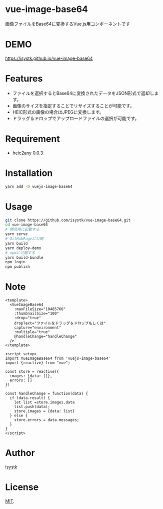 # vue-image-base64
 
画像ファイルをBase64に変換するVue.js用コンポーネントです
 
# DEMO
 
https://isystk.github.io/vue-image-base64
 
# Features
 
- ファイルを選択するとBase64に変換されたデータをJSON形式で返却します。
- 画像のサイズを指定することでリサイズすることが可能です。
- HEIC形式の画像の場合はJPEGに変換します。
- ドラッグ＆ドロップでアップロードファイルの選択が可能です。
 
# Requirement
 
* heic2any 0.0.3
 
# Installation
 
```bash
yarn add -D vuejs-image-base64
```
 
# Usage
 
```bash
git clone https://github.com/isystk/vue-image-base64.git
cd vue-image-base64
# 開発用に起動する
yarn serve
# GitHubPageに公開
yarn build
yarn deploy-demo
# npmに公開する
yarn build-bundle 
npm login
npm publish
```
 
# Note

```
<template>
  <VueImageBase64 
    :maxFileSize="10485760"
    :thumbnailSize="100"
    :drop="true"
    dropText="ファイルをドラッグ＆ドロップもしくは"
    capture="environment"
    :multiple="true"
    @handleChange="handleChange"
  />
</template>

<script setup>
import VueImageBase64 from 'vuejs-image-base64'
import {reactive} from "vue";

const store = reactive({
  images: {data: []},
  errors: []
})

const handleChange = function(data) {
  if (data.result) {
    let list =store.images.data
    list.push(data);
    store.images = {data: list}
  } else {
    store.errors = data.messages;
  }
}
</script>
```
 
# Author
 
[isystk](https://github.com/isystk)

# License
 
[MIT](https://en.wikipedia.org/wiki/MIT_License).
